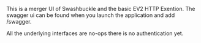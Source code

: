 This is a merger UI of Swashbuckle and the basic EV2 HTTP Exention. 
The swagger ui can be found when you launch the application and add /swagger. 

All the underlying interfaces are no-ops 
there is no authentication yet. 